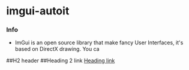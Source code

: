 # imgui-autoit
### Info

- ImGui is an open source library that make fancy User Interfaces, it's based on DirectX drawing. You ca

##H2 header
##Heading 2 link [Heading link](https://github.com/ocornut/imgui "here")
